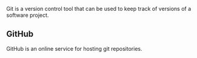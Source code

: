 Git is a version control tool that can be used to keep track of versions of a software project.



## GitHub



GitHub is an online service for hosting git repositories.